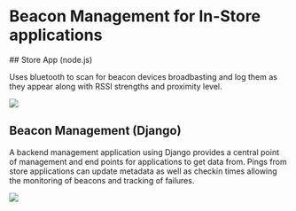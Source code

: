 # Beacon Management for In-Store applications

## Store App (node.js)

Uses bluetooth to scan for beacon devices broadbasting and log them
as they appear along with RSSI strengths and proximity level. 

![](http://i.imgur.com/CnRHZyH.pngg)

## Beacon Management (Django)

A backend management application using Django provides a central point of
management and end points for applications to get data from. Pings from
store applications can update metadata as well as checkin times allowing the
monitoring of beacons and tracking of failures.

![](http://i.imgur.com/htL7jSD.png)
